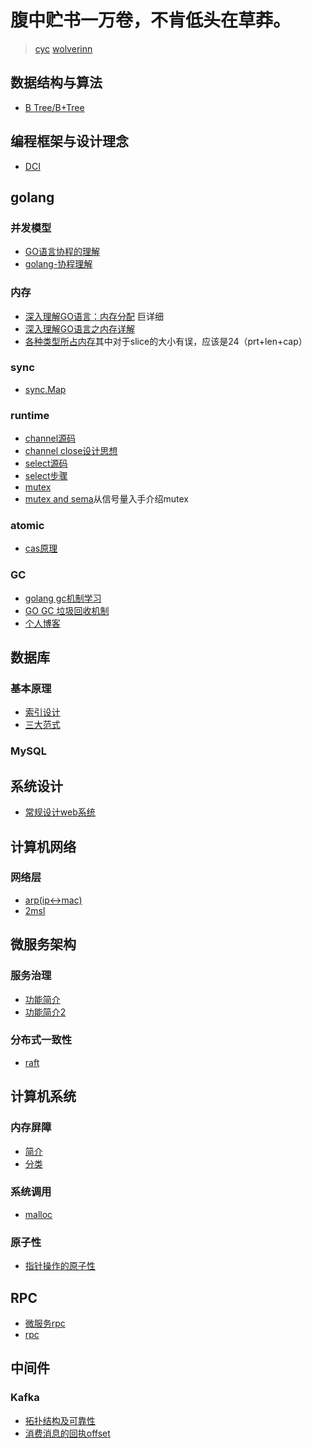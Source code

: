 # 腹中贮书一万卷，不肯低头在草莽。
> [cyc](https://github.com/CyC2018/CS-Notes)
> [wolverinn](https://github.com/wolverinn/Waking-Up)

## 数据结构与算法
* [B Tree/B+Tree](https://blog.csdn.net/weixin_41948075/article/details/100180136)

## 编程框架与设计理念
* [DCI](https://www.cnblogs.com/Leo_wl/p/3303986.html)

## golang
### 并发模型
* [GO语言协程的理解](https://blog.csdn.net/qq_15054345/article/details/89964800)
* [golang-协程理解](https://blog.csdn.net/itpika/article/details/104143271)

### 内存
* [深入理解GO语言：内存分配](https://blog.csdn.net/cyq6239075/article/details/106182129) 巨详细
* [深入理解GO语言之内存详解](https://blog.csdn.net/weixin_34220834/article/details/87993488)
* [各种类型所占内存](https://www.jianshu.com/p/a2e157c95d9e)其中对于slice的大小有误，应该是24（prt+len+cap）

### sync
* [sync.Map](https://blog.csdn.net/xunzaosiyecao/article/details/78808978)

### runtime
* [channel源码](https://blog.csdn.net/qq_25870633/article/details/83388952)
* [channel close设计思想](https://blog.csdn.net/abv123456789/article/details/51583864)
* [select源码](https://blog.csdn.net/xzw12138/article/details/108104603)
* [select步骤](https://blog.csdn.net/sinat_29026969/article/details/109445951)
* [mutex](https://blog.csdn.net/u010853261/article/details/106293258)
* [mutex and sema](https://blog.csdn.net/yefengzhichen/article/details/89428983)从信号量入手介绍mutex

### atomic
* [cas原理](https://blog.csdn.net/nrsc272420199/article/details/105032873)

### GC
* [golang gc机制学习](https://blog.csdn.net/sivolin/article/details/51279277)
* [GO GC 垃圾回收机制](https://blog.csdn.net/guyan0319/article/details/87349573)
* [个人博客](http://legendtkl.com/2017/04/28/golang-gc/)

## 数据库
### 基本原理
* [索引设计](https://blog.csdn.net/qq_35400008/article/details/81563609)
* [三大范式](https://blog.csdn.net/qq_26878363/article/details/81533273)

### MySQL

## 系统设计
* [常规设计web系统](https://blog.csdn.net/tassardge/article/details/83039032)

## 计算机网络
### 网络层
* [arp(ip<->mac)](https://blog.csdn.net/kenjianqi1647/article/details/81636898)
* [2msl](https://blog.csdn.net/TODD911/article/details/22036499)

## 微服务架构
### 服务治理
* [功能简介](https://blog.csdn.net/luxiaoruo/article/details/85337594)
* [功能简介2](https://blog.csdn.net/suifeng3051/article/details/53992560)

### 分布式一致性
* [raft](https://www.cnblogs.com/xybaby/p/10124083.html)

## 计算机系统
### 内存屏障
* [简介](https://blog.csdn.net/zhoutaopower/article/details/86500665)
* [分类](https://blog.csdn.net/HBella/article/details/93380667)

### 系统调用
* [malloc](https://blog.csdn.net/ght1994119/article/details/100533801)

### 原子性
* [指针操作的原子性](https://blog.csdn.net/jetlan/article/details/40537183)

## RPC
* [微服务rpc](https://blog.csdn.net/w372426096/article/details/88352833)
* [rpc](https://blog.csdn.net/smartbetter/article/details/100360835)

## 中间件
### Kafka
* [拓扑结构及可靠性](https://blog.csdn.net/weixin_42644102/article/details/85089038)
* [消费消息的回执offset](https://blog.csdn.net/intelrain/article/details/80449501)
 
